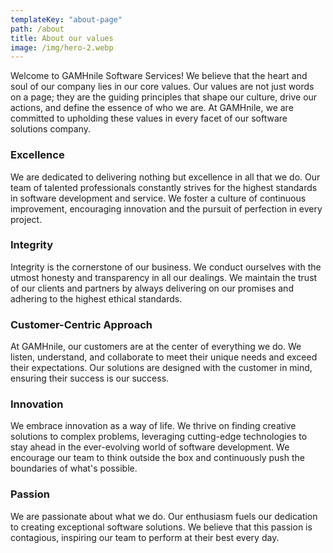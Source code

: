 ```yaml
---
templateKey: "about-page"
path: /about
title: About our values
image: /img/hero-2.webp
---
```


Welcome to GAMHnile Software Services! We believe that the heart and soul of our company lies in our core values. Our values are not just words on a page; they are the guiding principles that shape our culture, drive our actions, and define the essence of who we are. At GAMHnile, we are committed to upholding these values in every facet of our software solutions company.

### Excellence

We are dedicated to delivering nothing but excellence in all that we do. Our team of talented professionals constantly strives for the highest standards in software development and service. We foster a culture of continuous improvement, encouraging innovation and the pursuit of perfection in every project.

### Integrity

Integrity is the cornerstone of our business. We conduct ourselves with the utmost honesty and transparency in all our dealings. We maintain the trust of our clients and partners by always delivering on our promises and adhering to the highest ethical standards.

### Customer-Centric Approach

At GAMHnile, our customers are at the center of everything we do. We listen, understand, and collaborate to meet their unique needs and exceed their expectations. Our solutions are designed with the customer in mind, ensuring their success is our success.

### Innovation

We embrace innovation as a way of life. We thrive on finding creative solutions to complex problems, leveraging cutting-edge technologies to stay ahead in the ever-evolving world of software development. We encourage our team to think outside the box and continuously push the boundaries of what's possible.

### Passion

We are passionate about what we do. Our enthusiasm fuels our dedication to creating exceptional software solutions. We believe that this passion is contagious, inspiring our team to perform at their best every day.
